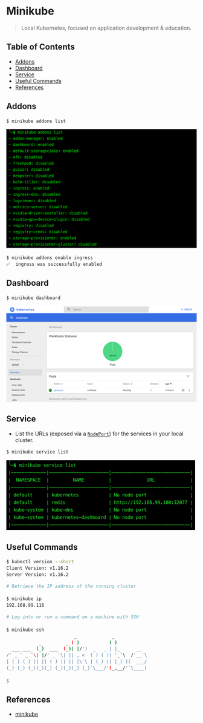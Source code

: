 # Minikube

> Local Kubernetes, focused on application development & education.


## Table of Contents

<!-- START doctoc generated TOC please keep comment here to allow auto update -->
<!-- DON'T EDIT THIS SECTION, INSTEAD RE-RUN doctoc TO UPDATE -->


- [Addons](#addons)
- [Dashboard](#dashboard)
- [Service](#service)
- [Useful Commands](#useful-commands)
- [References](#references)

<!-- END doctoc generated TOC please keep comment here to allow auto update -->


## Addons

```bash
$ minikube addons list
```

<img src="assets/minikube-addons-list.png" width="600">

```bash
$ minikube addons enable ingress
✅  ingress was successfully enabled
```


## Dashboard

```bash
$ minikube dashboard
```

<div align="center"><img src="assets/minikube-dashboard.png" width="900"></div>


## Service

- List the URLs (exposed via a [`NodePort`](https://kubernetes.io/docs/concepts/services-networking/service/#nodeport)) for the services in your local cluster.

```bash
$ minikube service list
```

<img src="assets/minikube-service-list.png" width="500">


## Useful Commands

```bash
$ kubectl version --short
Client Version: v1.16.2
Server Version: v1.16.2
```


```bash
# Retrieve the IP address of the running cluster

$ minikube ip
192.168.99.116
```


```bash
# Log into or run a command on a machine with SSH

$ minikube ssh
                         _             _
            _         _ ( )           ( )
  ___ ___  (_)  ___  (_)| |/')  _   _ | |_      __
/' _ ` _ `\| |/' _ `\| || , <  ( ) ( )| '_`\  /'__`\
| ( ) ( ) || || ( ) || || |\`\ | (_) || |_) )(  ___/
(_) (_) (_)(_)(_) (_)(_)(_) (_)`\___/'(_,__/'`\____)

$
```


## References

- [minikube](https://github.com/kubernetes/minikube)
